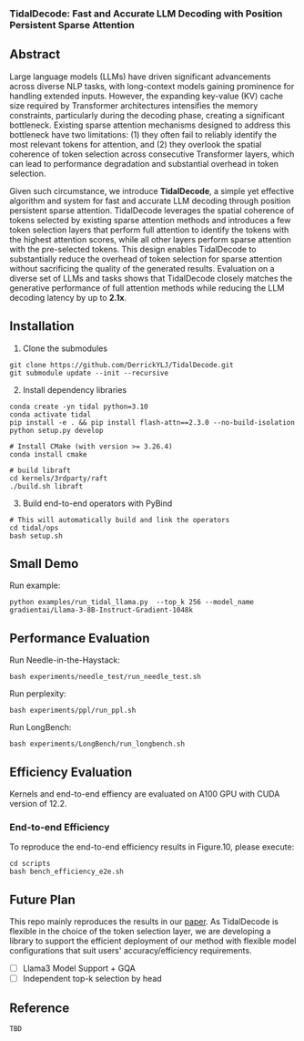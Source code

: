 ### TidalDecode: Fast and Accurate LLM Decoding with Position Persistent Sparse Attention

## Abstract
Large language models (LLMs) have driven significant advancements across diverse NLP tasks, with long-context models gaining prominence for handling extended inputs. However, the expanding key-value (KV) cache size required by Transformer architectures intensifies the memory constraints, particularly during the decoding phase, creating a significant bottleneck. Existing sparse attention mechanisms designed to address this bottleneck have two limitations: (1) they often fail to reliably identify the most relevant tokens for attention, and (2) they overlook the spatial coherence of token selection across consecutive Transformer layers, which can lead to performance degradation and substantial overhead in token selection. 

Given such circumstance, we introduce **TidalDecode**, a simple yet effective algorithm and system for fast and accurate LLM decoding through position persistent sparse attention. TidalDecode leverages the spatial coherence of tokens selected by existing sparse attention methods and introduces a few token selection layers that perform full attention to identify the tokens with the highest attention scores, while all other layers perform sparse attention with the pre-selected tokens. This design enables TidalDecode to substantially reduce the overhead of token selection for sparse
attention without sacrificing the quality of the generated results. Evaluation on a diverse set of LLMs and tasks shows that TidalDecode closely matches the generative performance of full attention methods while reducing the LLM decoding latency by up to **2.1x**.

## Installation
1. Clone the submodules
```
git clone https://github.com/DerrickYLJ/TidalDecode.git
git submodule update --init --recursive
```
2. Install dependency libraries
```
conda create -yn tidal python=3.10
conda activate tidal
pip install -e . && pip install flash-attn==2.3.0 --no-build-isolation
python setup.py develop

# Install CMake (with version >= 3.26.4)
conda install cmake

# build libraft
cd kernels/3rdparty/raft
./build.sh libraft
```
3. Build end-to-end operators with PyBind
```
# This will automatically build and link the operators
cd tidal/ops
bash setup.sh
```

## Small Demo
Run example:

```
python examples/run_tidal_llama.py  --top_k 256 --model_name gradientai/Llama-3-8B-Instruct-Gradient-1048k
```

## Performance Evaluation
Run Needle-in-the-Haystack:

```
bash experiments/needle_test/run_needle_test.sh
```

Run perplexity:

```
bash experiments/ppl/run_ppl.sh
```

Run LongBench:

```
bash experiments/LongBench/run_longbench.sh
```


## Efficiency Evaluation
Kernels and end-to-end effiency are evaluated on A100 GPU with CUDA version of 12.2.

### End-to-end Efficiency

To reproduce the end-to-end efficiency results in Figure.10, please execute:
```
cd scripts
bash bench_efficiency_e2e.sh
```

## Future Plan
This repo mainly reproduces the results in our [paper](TODO). As TidalDecode is flexible in the choice of the token selection layer, we are developing a library to support the efficient deployment of our method with flexible model configurations that suit users' accuracy/efficiency requirements.
- [ ] Llama3 Model Support + GQA
- [ ] Independent top-k selection by head

## Reference
```
TBD
```

